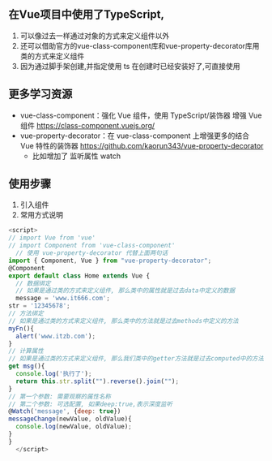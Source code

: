 ## 在Vue项目中使用了TypeScript,

1. 可以像过去一样通过对象的方式来定义组件以外
2. 还可以借助官方的vue-class-component库和vue-property-decorator库用类的方式来定义组件
3. 因为通过脚手架创建,并指定使用 ts 在创建时已经安装好了,可直接使用



## 更多学习资源

- vue-class-component：强化 Vue 组件，使用 TypeScript/装饰器 增强 Vue 组件
  https://class-component.vuejs.org/
- vue-property-decorator：在 vue-class-component 上增强更多的结合 Vue 特性的装饰器
  https://github.com/kaorun343/vue-property-decorator
  - 比如增加了 监听属性 watch 





## 使用步骤

1. 引入组件
2. 常用方式说明

```js
<script>
// import Vue from 'vue'
// import Component from 'vue-class-component'
  // 使用 vue-property-decorator 代替上面两句话
import { Component, Vue } from "vue-property-decorator";
@Component
export default class Home extends Vue {
  // 数据绑定
  // 如果是通过类的方式来定义组件, 那么类中的属性就是过去data中定义的数据
  message = 'www.it666.com';
str = '12345678';
// 方法绑定
// 如果是通过类的方式来定义组件, 那么类中的方法就是过去methods中定义的方法
myFn(){
  alert('www.itzb.com');
}
// 计算属性
// 如果是通过类的方式来定义组件, 那么我们类中的getter方法就是过去computed中的方法
get msg(){
  console.log('执行了');
  return this.str.split("").reverse().join("");
}
// 第一个参数: 需要观察的属性名称
// 第二个参数: 可选配置, 如果deep:true,表示深度监听
@Watch('message', {deep: true})
messageChange(newValue, oldValue){
  console.log(newValue, oldValue);
}
}
  </script>

```



